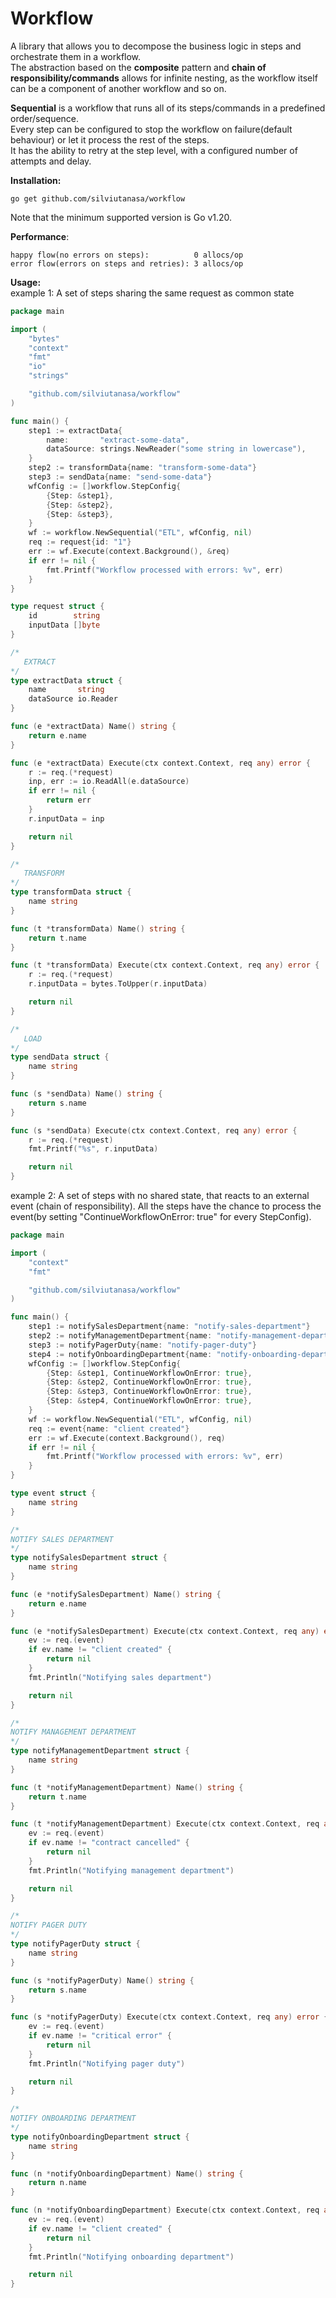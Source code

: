 # Workflow

A library that allows you to decompose the business logic in steps and orchestrate them in a workflow. \
The abstraction based on the <strong>composite</strong> pattern and <strong>chain of responsibility/commands</strong>
allows for infinite nesting, as the workflow itself can be a component of another workflow and so on.

**Sequential** is a workflow that runs all of its steps/commands in a predefined order/sequence. \
Every step can be configured to stop the workflow on failure(default behaviour) or let it process the rest of the
steps. \
It has the ability to retry at the step level, with a configured number of attempts and delay.

<strong>Installation:</strong>

```
go get github.com/silviutanasa/workflow
```

Note that the minimum supported version is Go v1.20.

<strong>Performance</strong>:

```
happy flow(no errors on steps):          0 allocs/op
error flow(errors on steps and retries): 3 allocs/op
```

<strong>Usage:</strong>\
example 1: A set of steps sharing the same request as common state

```Go
package main

import (
	"bytes"
	"context"
	"fmt"
	"io"
	"strings"

	"github.com/silviutanasa/workflow"
)

func main() {
	step1 := extractData{
		name:       "extract-some-data",
		dataSource: strings.NewReader("some string in lowercase"),
	}
	step2 := transformData{name: "transform-some-data"}
	step3 := sendData{name: "send-some-data"}
	wfConfig := []workflow.StepConfig{
		{Step: &step1},
		{Step: &step2},
		{Step: &step3},
	}
	wf := workflow.NewSequential("ETL", wfConfig, nil)
	req := request{id: "1"}
	err := wf.Execute(context.Background(), &req)
	if err != nil {
		fmt.Printf("Workflow processed with errors: %v", err)
	}
}

type request struct {
	id        string
	inputData []byte
}

/*
   EXTRACT
*/
type extractData struct {
	name       string
	dataSource io.Reader
}

func (e *extractData) Name() string {
	return e.name
}

func (e *extractData) Execute(ctx context.Context, req any) error {
	r := req.(*request)
	inp, err := io.ReadAll(e.dataSource)
	if err != nil {
		return err
	}
	r.inputData = inp

	return nil
}

/*
   TRANSFORM
*/
type transformData struct {
	name string
}

func (t *transformData) Name() string {
	return t.name
}

func (t *transformData) Execute(ctx context.Context, req any) error {
	r := req.(*request)
	r.inputData = bytes.ToUpper(r.inputData)

	return nil
}

/*
   LOAD
*/
type sendData struct {
	name string
}

func (s *sendData) Name() string {
	return s.name
}

func (s *sendData) Execute(ctx context.Context, req any) error {
	r := req.(*request)
	fmt.Printf("%s", r.inputData)

	return nil
}

```

example 2: A set of steps with no shared state, that reacts to an external event (chain of responsibility). All the
steps have the chance to process the event(by setting "ContinueWorkflowOnError: true" for every StepConfig).

```Go
package main

import (
	"context"
	"fmt"

	"github.com/silviutanasa/workflow"
)

func main() {
	step1 := notifySalesDepartment{name: "notify-sales-department"}
	step2 := notifyManagementDepartment{name: "notify-management-department"}
	step3 := notifyPagerDuty{name: "notify-pager-duty"}
	step4 := notifyOnboardingDepartment{name: "notify-onboarding-department"}
	wfConfig := []workflow.StepConfig{
		{Step: &step1, ContinueWorkflowOnError: true},
		{Step: &step2, ContinueWorkflowOnError: true},
		{Step: &step3, ContinueWorkflowOnError: true},
		{Step: &step4, ContinueWorkflowOnError: true},
	}
	wf := workflow.NewSequential("ETL", wfConfig, nil)
	req := event{name: "client created"}
	err := wf.Execute(context.Background(), req)
	if err != nil {
		fmt.Printf("Workflow processed with errors: %v", err)
	}
}

type event struct {
	name string
}

/*
NOTIFY SALES DEPARTMENT
*/
type notifySalesDepartment struct {
	name string
}

func (e *notifySalesDepartment) Name() string {
	return e.name
}

func (e *notifySalesDepartment) Execute(ctx context.Context, req any) error {
	ev := req.(event)
	if ev.name != "client created" {
		return nil
	}
	fmt.Println("Notifying sales department")

	return nil
}

/*
NOTIFY MANAGEMENT DEPARTMENT
*/
type notifyManagementDepartment struct {
	name string
}

func (t *notifyManagementDepartment) Name() string {
	return t.name
}

func (t *notifyManagementDepartment) Execute(ctx context.Context, req any) error {
	ev := req.(event)
	if ev.name != "contract cancelled" {
		return nil
	}
	fmt.Println("Notifying management department")

	return nil
}

/*
NOTIFY PAGER DUTY
*/
type notifyPagerDuty struct {
	name string
}

func (s *notifyPagerDuty) Name() string {
	return s.name
}

func (s *notifyPagerDuty) Execute(ctx context.Context, req any) error {
	ev := req.(event)
	if ev.name != "critical error" {
		return nil
	}
	fmt.Println("Notifying pager duty")

	return nil
}

/*
NOTIFY ONBOARDING DEPARTMENT
*/
type notifyOnboardingDepartment struct {
	name string
}

func (n *notifyOnboardingDepartment) Name() string {
	return n.name
}

func (n *notifyOnboardingDepartment) Execute(ctx context.Context, req any) error {
	ev := req.(event)
	if ev.name != "client created" {
		return nil
	}
	fmt.Println("Notifying onboarding department")

	return nil
}

```